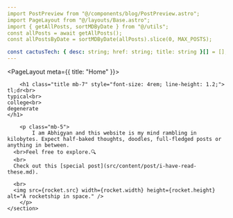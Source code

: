 ```yaml
---
import PostPreview from "@/components/blog/PostPreview.astro";
import PageLayout from "@/layouts/Base.astro";
import { getAllPosts, sortMDByDate } from "@/utils";
const allPosts = await getAllPosts();
const allPostsByDate = sortMDByDate(allPosts).slice(0, MAX_POSTS);

const cactusTech: { desc: string; href: string; title: string }[] = [];
---
```

<script defer src="https://cloud.umami.is/script.js" data-website-id="d8126afa-dc93-427c-a836-8e92a8586a7d"></script>
<PageLayout meta={{ title: "Home" }}>
	<section>

		<h1 class="title mb-7" style="font-size: 4rem; line-height: 1.2;">
    tl;dr<br>
    typical<br>
    college<br>
    degenerate
    </h1>

		<p class="mb-5">
			I am Abhigyan and this website is my mind rambling in kilobytes. Expect half-baked thoughts, doodles, full-fledged posts or anything in between.
      <br>Feel free to explore.🔍
      <br>
      Check out this [special post](src/content/post/i-have-read-these.md).

      <br>
      <img src={rocket.src} width={rocket.width} height={rocket.height} alt="A rocketship in space." />
		</p>
	</section>
</PageLayout>





